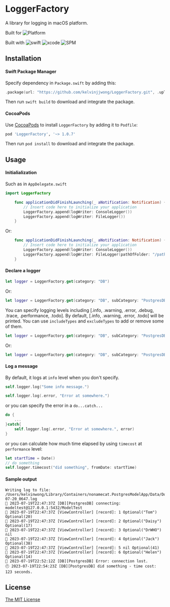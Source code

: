 # LoggerFactory

A library for logging in macOS platform.

Built for  ![Platform](https://img.shields.io/badge/platforms-macOS%2010.15%20+-ff7711.svg)

Built with ![swift](https://img.shields.io/badge/Swift-5-blue) ![xcode](https://img.shields.io/badge/Xcode-14.3-blue) ![SPM](https://img.shields.io/badge/SPM-ff7711)


## Installation

#### Swift Package Manager

Specify dependency in `Package.swift` by adding this:

```swift
.package(url: "https://github.com/kelvinjjwong/LoggerFactory.git", .upToNextMajor(from: "1.0.7"))
```

Then run `swift build` to download and integrate the package.

#### CocoaPods

Use [CocoaPods](http://cocoapods.org/) to install `LoggerFactory` by adding it to `Podfile`:

```ruby
pod 'LoggerFactory', '~> 1.0.7'
```

Then run `pod install` to download and integrate the package.

## Usage

#### Initialialization

Such as in `AppDelegate.swift`

```swift
import LoggerFactory
```

```swift
    func applicationDidFinishLaunching(_ aNotification: Notification) {
        // Insert code here to initialize your application
        LoggerFactory.append(logWriter: ConsoleLogger())
        LoggerFactory.append(logWriter: FileLogger())
    }
```

Or:

```swift
    func applicationDidFinishLaunching(_ aNotification: Notification) {
        // Insert code here to initialize your application
        LoggerFactory.append(logWriter: ConsoleLogger())
        LoggerFactory.append(logWriter: FileLogger(pathOfFolder: "/path/to/folder/of/log/files"))
    }
```

#### Declare a logger


```swift
let logger = LoggerFactory.get(category: "DB")
```

Or:

```swift
let logger = LoggerFactory.get(category: "DB", subCategory: "PostgresDB")
```

You can specify logging levels including [.info, .warning, .error, .debug, .trace, .performance, .todo].
By default, [.info, .warning, .error, .todo] will be printed. You can use `includeTypes` and `excludeTypes` to add or remove some of them.

```swift
let logger = LoggerFactory.get(category: "DB", subCategory: "PostgresDB", includeTypes: [.performance, .debug, .trace])
```

Or:

```swift
let logger = LoggerFactory.get(category: "DB", subCategory: "PostgresDB", excludeTypes: [.todo, .warning])
```

#### Log a message

By default, it logs at `info` level when you don't specify.

```swift
self.logger.log("Some info message.")
```

```swift
self.logger.log(.error, "Error at somewhere.")
```

or you can specify the error in a `do...catch...` 

```swift
do {
	...
}catch{
	self.logger.log(.error, "Error at somewhere.", error)
}
```

or you can calculate how much time elapsed by using `timecost` at `performance` level:

```swift
let startTime = Date()
// do something
self.logger.timecost("did something", fromDate: startTime)
```

#### Sample output

```
Writing log to file: /Users/kelvinwong/Library/Containers/nonamecat.PostgresModelApp/Data/Documents/log/2023-07-20_0647.log
📗 2023-07-19T22:47:37Z [DB][PostgresDB] connecting: modeltest@127.0.0.1:5432/ModelTest
📗 2023-07-19T22:47:37Z [ViewController] [record]: 1 Optional("Tom") Optional(20)
📗 2023-07-19T22:47:37Z [ViewController] [record]: 2 Optional("Daisy") Optional(17)
📗 2023-07-19T22:47:37Z [ViewController] [record]: 3 Optional("DrWHO") nil
📗 2023-07-19T22:47:37Z [ViewController] [record]: 4 Optional("Jack") Optional(38)
📗 2023-07-19T22:47:37Z [ViewController] [record]: 5 nil Optional(41)
📗 2023-07-19T22:47:37Z [ViewController] [record]: 6 Optional("Helen") Optional(14)
📕 2023-07-19T22:52:12Z [DB][PostgresDB] Error: connection lost.
🕘 2023-07-19T22:54:23Z [DB][PostgresDB] did something - time cost: 123 seconds.
```


## License

[The MIT License](LICENSE)
